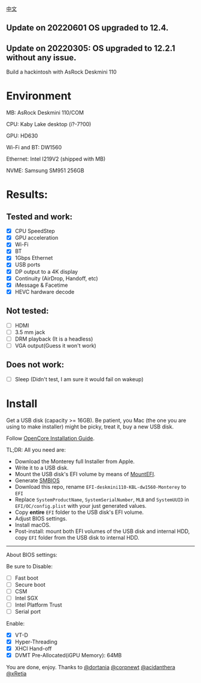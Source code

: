[中文](README_CN.md)

Update on 20220601 OS upgraded to 12.4.
---
Update on 20220305: OS upgraded to 12.2.1 without any issue.
---
Build a hackintosh with AsRock Deskmini 110
# Environment
MB: AsRock Deskmini 110/COM

CPU: Kaby Lake desktop (i?-7?00)

GPU: HD630

Wi-Fi and BT: DW1560

Ethernet: Intel I219V2 (shipped with MB)

NVME: Samsung SM951 256GB

# Results:
## Tested and work:
- [x] CPU SpeedStep
- [x] GPU acceleration
- [x] Wi-Fi
- [x] BT
- [x] 1Gbps Ethernet
- [x] USB ports
- [x] DP output to a 4K display
- [x] Continuity (AirDrop, Handoff, etc)
- [x] iMessage & Facetime
- [x] HEVC hardware decode
## Not tested:
- [ ] HDMI
- [ ] 3.5 mm jack
- [ ] DRM playback (It is a headless)
- [ ] VGA output(Guess it won't work)
## Does not work:
- [ ] Sleep (Didn't test, I am sure it would fail on wakeup)


# Install
Get a USB disk (capacity >= 16GB). Be patient, you Mac (the one you are using to make installer) might be picky, treat it, buy a new USB disk.

Follow [OpenCore Installation Guide](https://dortania.github.io/OpenCore-Install-Guide/installer-guide/#creating-the-usb).

TL;DR: All you need are:

- Download the Monterey full Installer from Apple.
- Write it to a USB disk.
- Mount the USB disk's EFI volume by means of [MountEFI](https://github.com/corpnewt/MountEFI).
- Generate [SMBIOS](https://github.com/corpnewt/GenSMBIOS)
- Download this repo, rename `EFI-deskmini110-KBL-dw1560-Monterey` to `EFI`
- Replace `SystemProductName`, `SystemSerialNumber`, `MLB` and `SystemUUID` in `EFI/OC/config.plist` with your just generated values.
- Copy **entire** `EFI` folder to the USB disk's EFI volume.
- Adjust BIOS settings. 
- Install macOS.
- Post-install: mount both EFI volumes of the USB disk and internal HDD, copy `EFI` folder from the USB disk to internal HDD.
---
About BIOS settings:

Be sure to Disable:
- [ ] Fast boot
- [ ] Secure boot
- [ ] CSM
- [ ] Intel SGX
- [ ] Intel Platform Trust
- [ ] Serial port

Enable:
- [x] VT-D
- [x] Hyper-Threading
- [x] XHCI Hand-off
- [x] DVMT Pre-Allocated(iGPU Memory): 64MB

You are done, enjoy.
Thanks to
[@dortania](https://github.com/dortania)
[@corpnewt](https://github.com/corpnewt)
[@acidanthera](https://github.com/acidanthera)
[@xRetia](https://github.com/dfc643)
